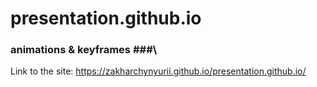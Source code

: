 # presentation.github.io
### animations &amp; keyframes ###\
Link to the site: https://zakharchynyurii.github.io/presentation.github.io/
